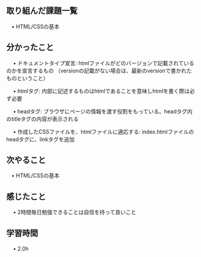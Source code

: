 ## 取り組んだ課題一覧
           
 　• HTML/CSSの基本
    
## 分かったこと

　 • ドキュメントタイプ宣言: htmlファイルがどのバージョンで記載されているのかを宣言するもの
（versionの記載がない場合は、最新のversionで書かれたものということ）

　 • htmlタグ: 内部に記述するものはhtmlであることを意味しhtmlを書く際は必ず必要

　 • headタグ: ブラウザにページの情報を渡す役割をもっている。headタグ内のtitleタグの内容が表示される

　 • 作成したCSSファイルを、htmlファイルに適応する: index.htmlファイルのheadタグに、linkタグを追加


## 次やること　
           
 　• HTML/CSSの基本

## 感じたこと

　 • 2時間毎日勉強できることは自信を持って良いこと

## 学習時間

　 • 2.0h